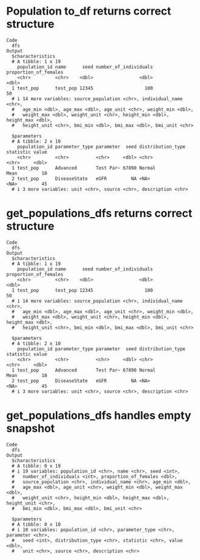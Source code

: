 # Population to_df returns correct structure

    Code
      dfs
    Output
      $characteristics
      # A tibble: 1 x 19
        population_id name      seed number_of_individuals proportion_of_females
        <chr>         <chr>    <dbl>                 <dbl>                 <dbl>
      1 test_pop      test_pop 12345                   100                    50
      # i 14 more variables: source_population <chr>, individual_name <chr>,
      #   age_min <dbl>, age_max <dbl>, age_unit <chr>, weight_min <dbl>,
      #   weight_max <dbl>, weight_unit <chr>, height_min <dbl>, height_max <dbl>,
      #   height_unit <chr>, bmi_min <dbl>, bmi_max <dbl>, bmi_unit <chr>
      
      $parameters
      # A tibble: 2 x 10
        population_id parameter_type parameter  seed distribution_type statistic value
        <chr>         <chr>          <chr>     <dbl> <chr>             <chr>     <dbl>
      1 test_pop      Advanced       Test Par~ 67890 Normal            Mean         10
      2 test_pop      DiseaseState   eGFR         NA <NA>              <NA>         45
      # i 3 more variables: unit <chr>, source <chr>, description <chr>
      

# get_populations_dfs returns correct structure

    Code
      dfs
    Output
      $characteristics
      # A tibble: 1 x 19
        population_id name      seed number_of_individuals proportion_of_females
        <chr>         <chr>    <dbl>                 <dbl>                 <dbl>
      1 test_pop      test_pop 12345                   100                    50
      # i 14 more variables: source_population <chr>, individual_name <chr>,
      #   age_min <dbl>, age_max <dbl>, age_unit <chr>, weight_min <dbl>,
      #   weight_max <dbl>, weight_unit <chr>, height_min <dbl>, height_max <dbl>,
      #   height_unit <chr>, bmi_min <dbl>, bmi_max <dbl>, bmi_unit <chr>
      
      $parameters
      # A tibble: 2 x 10
        population_id parameter_type parameter  seed distribution_type statistic value
        <chr>         <chr>          <chr>     <dbl> <chr>             <chr>     <dbl>
      1 test_pop      Advanced       Test Par~ 67890 Normal            Mean         10
      2 test_pop      DiseaseState   eGFR         NA <NA>              <NA>         45
      # i 3 more variables: unit <chr>, source <chr>, description <chr>
      

# get_populations_dfs handles empty snapshot

    Code
      dfs
    Output
      $characteristics
      # A tibble: 0 x 19
      # i 19 variables: population_id <chr>, name <chr>, seed <int>,
      #   number_of_individuals <int>, proportion_of_females <dbl>,
      #   source_population <chr>, individual_name <chr>, age_min <dbl>,
      #   age_max <dbl>, age_unit <chr>, weight_min <dbl>, weight_max <dbl>,
      #   weight_unit <chr>, height_min <dbl>, height_max <dbl>, height_unit <chr>,
      #   bmi_min <dbl>, bmi_max <dbl>, bmi_unit <chr>
      
      $parameters
      # A tibble: 0 x 10
      # i 10 variables: population_id <chr>, parameter_type <chr>, parameter <chr>,
      #   seed <int>, distribution_type <chr>, statistic <chr>, value <dbl>,
      #   unit <chr>, source <chr>, description <chr>
      


